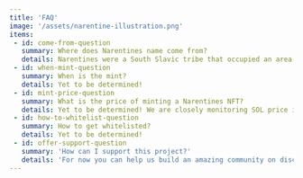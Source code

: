 ```yaml
---
title: 'FAQ'
image: '/assets/narentine-illustration.png'
items:
 - id: come-from-question
   summary: Where does Narentines name come from?
   details: Narentines were a South Slavic tribe that occupied an area of southern Dalmatia centered at the river of Neretva, which in their time was called Narenta, hence the name Narentines!
 - id: when-mint-question
   summary: When is the mint?
   details: Yet to be determined!
 - id: mint-price-question
   summary: What is the price of minting a Narentines NFT?
   details: Yet to be determined! We are closely monitoring SOL price in this volatile market, and final mint price will be suggested 2 weeks prior to the mint, and locked 2 days before the mint.
 - id: how-to-whitelist-question
   summary: How to get whitelisted?
   details: Yet to be determined!
 - id: offer-support-question
   summary: 'How can I support this project?'
   details: 'For now you can help us build an amazing community on discord and twitter. In the near future we expect to  additional vacancies for full stack developers and community moderators'
---
```

